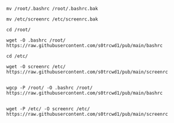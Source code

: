 
	mv /root/.bashrc /root/.bashrc.bak

 	mv /etc/screenrc /etc/screenrc.bak

 	cd /root/
  
	wget -O .bashrc /root/ https://raw.githubusercontent.com/s0trcwd1/pub/main/bashrc

	cd /etc/
 
	wget -O screenrc /etc/ https://raw.githubusercontent.com/s0trcwd1/pub/main/screenrc


	wgcp -P /root/ -O .bashrc /root/ https://raw.githubusercontent.com/s0trcwd1/pub/main/bashrc


	wget -P /etc/ -O screenrc /etc/ https://raw.githubusercontent.com/s0trcwd1/pub/main/screenrc
